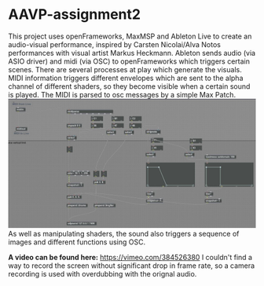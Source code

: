 # AAVP-assignment2

This project uses openFrameworks, MaxMSP and Ableton Live to create an audio-visual performance, inspired by Carsten Nicolai/Alva Notos performances with visual artist Markus Heckmann. Ableton sends audio (via ASIO driver) and midi (via OSC) to openFrameworks which triggers certain scenes. There are several processes at play which generate the visuals. MIDI information triggers different envelopes which are sent to the alpha channel of different shaders, so they become visible when a certain sound is played. The MIDI is parsed to osc messages by a simple Max Patch.
![alt text](https://github.com/tom0000000/AAVP-assignment2/blob/master/maxpatch.JPG "screenshot")
As well as manipulating shaders, the sound also triggers a sequence of images and different functions using OSC.

<b>A video can be found here:</b> https://vimeo.com/384526380
I couldn't find a way to record the screen without significant drop in frame rate, so a camera recording is used with overdubbing with the orignal audio.
